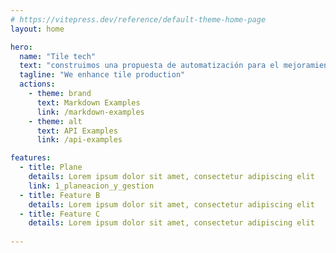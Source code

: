 ```yaml
---
# https://vitepress.dev/reference/default-theme-home-page
layout: home

hero:
  name: "Tile tech"
  text: "construimos una propuesta de automatización para el mejoramiento de un proceso de producción ceramica"
  tagline: "We enhance tile production"
  actions:
    - theme: brand
      text: Markdown Examples
      link: /markdown-examples
    - theme: alt
      text: API Examples
      link: /api-examples

features:
  - title: Plane
    details: Lorem ipsum dolor sit amet, consectetur adipiscing elit
    link: 1_planeacion_y_gestion
  - title: Feature B
    details: Lorem ipsum dolor sit amet, consectetur adipiscing elit
  - title: Feature C
    details: Lorem ipsum dolor sit amet, consectetur adipiscing elit
    
---
```


